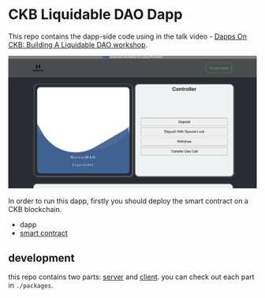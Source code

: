 # CKB Liquidable DAO Dapp

This repo contains the dapp-side code using in the talk video - [Dapps On CKB: Building A Liquidable DAO workshop]().

![](docs/img/dapp-demo.png)

In order to run this dapp, firstly you should deploy the smart contract on a CKB blockchain.

- dapp
- [smart contract](https://github.com/RetricSu/liquidable-nervos-dao-contract)

## development

this repo contains two parts: [server](packages/client) and [client](packages/server). you can check out each part in `./packages`.
